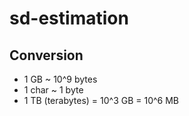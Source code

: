 # sd-estimation

## Conversion
- 1 GB ~ 10^9 bytes
- 1 char ~ 1 byte
- 1 TB (terabytes) = 10^3 GB = 10^6 MB
